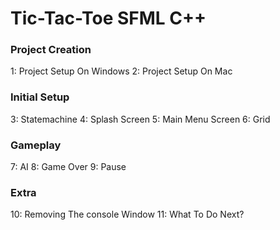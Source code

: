 # Tic-Tac-Toe SFML C++

<h3>Project Creation</h3>
1: Project Setup On Windows
2: Project Setup On Mac

<h3>Initial Setup</h3>
3: Statemachine
4: Splash Screen
5: Main Menu Screen
6: Grid

<h3>Gameplay</h3>
7: AI
8: Game Over
9: Pause

<h3>Extra</h3>
10: Removing The console Window
11: What To Do Next?

